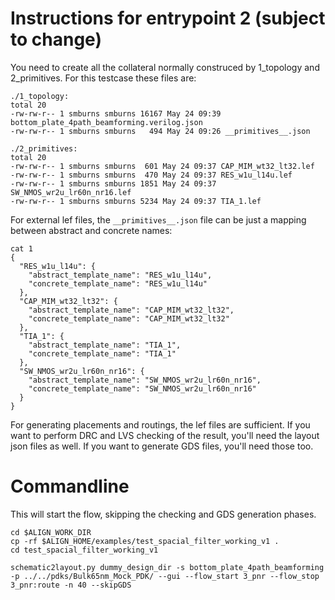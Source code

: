  # Instructions for entrypoint 2 (subject to change)
 
 You need to create all the collateral normally construced by 1_topology and 2_primitives. For this testcase these files are:
 ```
./1_topology:
total 20
-rw-rw-r-- 1 smburns smburns 16167 May 24 09:39 bottom_plate_4path_beamforming.verilog.json
-rw-rw-r-- 1 smburns smburns   494 May 24 09:26 __primitives__.json

./2_primitives:
total 20
-rw-rw-r-- 1 smburns smburns  601 May 24 09:37 CAP_MIM_wt32_lt32.lef
-rw-rw-r-- 1 smburns smburns  470 May 24 09:37 RES_w1u_l14u.lef
-rw-rw-r-- 1 smburns smburns 1851 May 24 09:37 SW_NMOS_wr2u_lr60n_nr16.lef
-rw-rw-r-- 1 smburns smburns 5234 May 24 09:37 TIA_1.lef
```

For external lef files, the `__primitives__.json` file can be just a mapping between abstract and concrete names:
```
cat 1
{
  "RES_w1u_l14u": {
    "abstract_template_name": "RES_w1u_l14u",
    "concrete_template_name": "RES_w1u_l14u"
  },
  "CAP_MIM_wt32_lt32": {
    "abstract_template_name": "CAP_MIM_wt32_lt32",
    "concrete_template_name": "CAP_MIM_wt32_lt32"
  },
  "TIA_1": {
    "abstract_template_name": "TIA_1",
    "concrete_template_name": "TIA_1"
  },
  "SW_NMOS_wr2u_lr60n_nr16": {
    "abstract_template_name": "SW_NMOS_wr2u_lr60n_nr16",
    "concrete_template_name": "SW_NMOS_wr2u_lr60n_nr16"
  }
}
```
For generating placements and routings, the lef files are sufficient.
If you want to perform DRC and LVS checking of the result, you'll need the layout json files as well. If you want to generate GDS files, you'll need those too.

# Commandline

This will start the flow, skipping the checking and GDS generation phases.
```
cd $ALIGN_WORK_DIR
cp -rf $ALIGN_HOME/examples/test_spacial_filter_working_v1 .
cd test_spacial_filter_working_v1

schematic2layout.py dummy_design_dir -s bottom_plate_4path_beamforming  -p ../../pdks/Bulk65nm_Mock_PDK/ --gui --flow_start 3_pnr --flow_stop 3_pnr:route -n 40 --skipGDS
```
